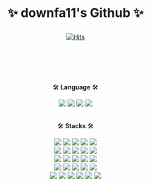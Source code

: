 <div align="center">
<h3 style="font-size: 2em;">✨ downfa11's Github ✨</h3>

[![Hits](https://hits.seeyoufarm.com/api/count/incr/badge.svg?url=https%3A%2F%2Fgithub.com%2Fdownfa11&count_bg=%2379C83D&title_bg=%23555555&icon=openlayers.svg&icon_color=%23E7E7E7&title=hits&edge_flat=false)](https://hits.seeyoufarm.com)


<br><br><br><br>

🛠️ **Language** 🛠️

<div>
<img src="https://img.shields.io/badge/python-3766AB?style=flat-square&logo=Python&logoColor=white"/>
<img src="https://img.shields.io/badge/C++-00599C?style=flat-square&logo=C%2B%2B&logoColor=white"/>
<img src="https://img.shields.io/badge/C%20Sharp-68217A?style=flat-square&logo=csharp&logoColor=white"/>
<img src="https://img.shields.io/badge/Java-007396?style=flat-square&logo=Java&logoColor=white"/>
</div>

<br>

🛠️ **Stacks** 🛠️

<div>
<img src="https://img.shields.io/badge/Spring%20Webflux-6DB33F?style=flat-square&logo=spring&logoColor=white"/>
<img src="https://img.shields.io/badge/Spring%20MVC-6DB33F?style=flat-square&logo=spring&logoColor=white"/>
<img src="https://img.shields.io/badge/Spring%20Data%20JPA-6DB33F?style=flat-square&logo=spring&logoColor=white"/>
<img src="https://img.shields.io/badge/r2dbc-6DB33F?style=flat-square&logo=spring&logoColor=white"/>
<img src="https://img.shields.io/badge/Spring%20Security-6DB33F?style=flat-square&logo=spring-security&logoColor=white"/>
</div>

<div>
<img src="https://img.shields.io/badge/MySQL-4479A1?style=flat-square&logo=mysql&logoColor=white"/>
<img src="https://img.shields.io/badge/PostgreSQL-4169E1?style=flat-square&logo=postgresql&logoColor=white"/>
<img src="https://img.shields.io/badge/RDS-FF4F00?style=flat-square&logo=amazon-rds&logoColor=white"/>
<img src="https://img.shields.io/badge/DynamoDB-4053D6?style=flat-square&logo=amazon-dynamodb&logoColor=white"/>
<img src="https://img.shields.io/badge/queryDSL-007396?style=flat-square&logo=Java&logoColor=white"/>
</div>

<div>
<img src="https://img.shields.io/badge/Apache%20Kafka-231F28?style=flat-square&logo=apache-kafka&logoColor=white"/>
<img src="https://img.shields.io/badge/Redis-DC382D?style=flat-square&logo=redis&logoColor=white"/>
<img src="https://img.shields.io/badge/Vault-0E3C8C?style=flat-square&logo=hashicorp&logoColor=white"/>
<img src="https://img.shields.io/badge/Unity3d-000000?style=flat-square&logo=unity&logoColor=white"/> 
<img src="https://img.shields.io/badge/Apache%20JMeter-0A8EBA?style=flat-square&logo=apache&logoColor=white"/>
</div>

<div>
<img src="https://img.shields.io/badge/ElasticSearch-005571?style=flat-square&logo=elasticsearch&logoColor=white"/>
<img src="https://img.shields.io/badge/OpenSearch-005571?style=flat-square&logo=elasticsearch&logoColor=white"/>
<img src="https://img.shields.io/badge/Prometheus-E6522C?style=flat-square&logo=prometheus&logoColor=white"/>
<img src="https://img.shields.io/badge/Grafana-F46800?style=flat-square&logo=grafana&logoColor=white"/>
<img src="https://img.shields.io/badge/Kibana-005571?style=flat-square&logo=kibana&logoColor=white"/>
</div>

<div>
<img src="https://img.shields.io/badge/GitHub%20Actions-2088FF?style=flat-square&logo=github-actions&logoColor=white"/>
<img src="https://img.shields.io/badge/Terraform-844FBA?style=flat-square&logo=terraform&logoColor=white"/>
<img src="https://img.shields.io/badge/Kubernetes-326CE5?style=flat-square&logo=kubernetes&logoColor=white"/>
<img src="https://img.shields.io/badge/Helm-0F1689?style=flat-square&logo=helm&logoColor=white"/>
<img src="https://img.shields.io/badge/ArgoCD-0E3C8C?style=flat-square&logo=argocd&logoColor=white"/>
<img src="https://img.shields.io/badge/Argo%20Rollout-0E3C8C?style=flat-square&logo=argo%20rollout&logoColor=white"/>
</div>

<br><br>


</div>

